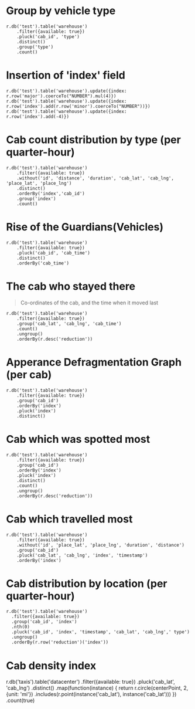 Group by vehicle type
=====================

```
r.db('test').table('warehouse')
	.filter({available: true})
	.pluck('cab_id', 'type')
	.distinct()
	.group('type')
	.count()
```

Insertion of 'index' field
==========================

```
r.db('test').table('warehouse').update({index: r.row('major').coerceTo("NUMBER").mul(4)})
r.db('test').table('warehouse').update({index: r.row('index').add(r.row('minor').coerceTo("NUMBER"))})
r.db('test').table('warehouse').update({index: r.row('index').add(-4)})
```

Cab count distribution by type (per quarter-hour)
=================================================

```
r.db('test').table('warehouse')
	.filter({available: true})
	.without('id', 'distance', 'duration', 'cab_lat', 'cab_lng', 'place_lat', 'place_lng')
	.distinct()
	.orderBy('index','cab_id')
	.group('index')
	.count()
```

Rise of the Guardians(Vehicles)
===============================

```
r.db('test').table('warehouse')
	.filter({available: true})
	.pluck('cab_id', 'cab_time')
	.distinct()
	.orderBy('cab_time')
```

The cab who stayed there
========================

> Co-ordinates of the cab, and the time when it moved last

```
r.db('test').table('warehouse')
	.filter({available: true})
	.group('cab_lat', 'cab_lng', 'cab_time')
	.count()
	.ungroup()
	.orderBy(r.desc('reduction'))
```

>

Apperance Defragmentation Graph (per cab)
=========================================

```
r.db('test').table('warehouse')
	.filter({available: true})
	.group('cab_id')
	.orderBy('index')
	.pluck('index')
	.distinct()
```

Cab which was spotted most
==========================

```
r.db('test').table('warehouse')
	.filter({available: true})
	.group('cab_id')
	.orderBy('index')
	.pluck('index')
	.distinct()
	.count()
	.ungroup()
	.orderBy(r.desc('reduction'))
```

Cab which travelled most
========================

```
r.db('test').table('warehouse')
	.filter({available: true})
	.without('id', 'place_lat', 'place_lng', 'duration', 'distance')
	.group('cab_id')
	.pluck('cab_lat', 'cab_lng', 'index', 'timestamp')
	.orderBy('index')
```

Cab distribution by location (per quarter-hour)
===============================================

```
r.db('test').table('warehouse')
  .filter({available: true})
  .group('cab_id', 'index')
  .nth(0)
  .pluck('cab_id', 'index', 'timestamp', 'cab_lat', 'cab_lng',' type')
  .ungroup()
  .orderBy(r.row('reduction')('index'))
```

Cab density index
=================

r.db('taxis').table('datacenter')
    .filter({available: true})
    .pluck('cab_lat', 'cab_lng')
    .distinct()
    .map(function(instance) {
        return r.circle(centerPoint, 2, {unit: 'mi'})
            .includes(r.point(instance('cab_lat'), instance('cab_lat')))
    })
    .count(true)